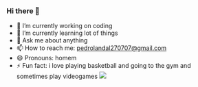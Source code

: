 ### Hi there 👋
- 🔭 I’m currently working on coding
- 🌱 I’m currently learning lot of things
- 💬 Ask me about anything
- 📫 How to reach me: pedrolandal270707@gmail.com
- 😄 Pronouns: homem
- ⚡ Fun fact: i love playing basketball and going to the gym and sometimes play videogames
![](https://www.google.com/url?sa=i&url=https%3A%2F%2Ftenor.com%2Fview%2Fdog-with-no-enemies-gif-2428472453240266851&psig=AOvVaw2a-kE9MaIkrgJYU-27WANn&ust=1700748934002000&source=images&cd=vfe&ved=0CBEQjRxqFwoTCNDW_tHl14IDFQAAAAAdAAAAABAE)
